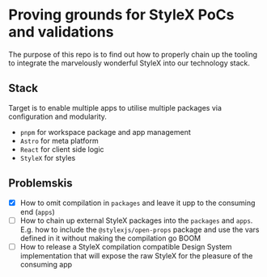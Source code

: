 # Proving grounds for StyleX PoCs and validations

The purpose of this repo is to find out how to properly chain up the tooling to integrate the marvelously wonderful
StyleX into our technology stack.

## Stack

Target is to enable multiple apps to utilise multiple packages via configuration and modularity.

- `pnpm` for workspace package and app management
- `Astro` for meta platform
- `React` for client side logic
- `StyleX` for styles

## Problemskis

- [x] How to omit compilation in `packages` and leave it upp to the consuming end (`apps`)
- [ ] How to chain up external StyleX packages into the `packages` and `apps`. E.g. how to include the `@stylexjs/open-props` package and use the vars defined in it without making the compilation go BOOM
- [ ] How to release a StyleX compilation compatible Design System implementation that will expose the raw StyleX for the pleasure of the consuming app
